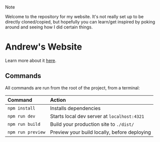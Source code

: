 > [!NOTE]  
> Welcome to the repository for my website. It's not really set up to be directly cloned/copied, but hopefully you can learn/get inspired by poking around and seeing how I did certain things.

# Andrew's Website

Learn more about it [here](https://www.amoses.dev/about/).

## Commands

All commands are run from the root of the project, from a terminal:

| Command           | Action                                       |
| :---------------- | :------------------------------------------- |
| `npm install`     | Installs dependencies                        |
| `npm run dev`     | Starts local dev server at `localhost:4321`  |
| `npm run build`   | Build your production site to `./dist/`      |
| `npm run preview` | Preview your build locally, before deploying |
